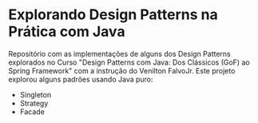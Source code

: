 ﻿# Explorando Design Patterns na Prática com Java
Repositório com as implementações de alguns dos Design Patterns explorados no Curso "Design Patterns com Java: Dos Clássicos (GoF) ao Spring Framework" com a instrução do 
Venilton FalvoJr. Este projeto explorou alguns padrões usando Java puro:

- Singleton
- Strategy
- Facade
